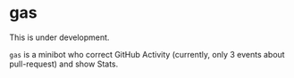# gas

This is under development.  

`gas` is a minibot who correct GitHub Activity (currently, only 3 events about pull-request) and show Stats.
